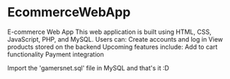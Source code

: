 # EcommerceWebApp
E-commerce Web App  This web application is built using HTML, CSS, JavaScript, PHP, and MySQL. Users can:  Create accounts and log in View products stored on the backend Upcoming features include:  Add to cart functionality Payment integration

 Import the 'gamersnet.sql' file in MySQL and that's it :D
